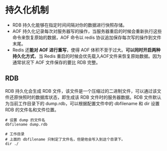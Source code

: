 # 持久化机制

- RDB 持久化能够在指定时间间隔对你的数据进行快照存储。
- AOF 持久化记录每次对服务器写的操作，当服务器重启的时候会重新执行这些命令来恢复原始的数据，AOF 命令以 redis 协议追加保存每次写的操作到文件末尾。
- Redis 还**能对 AOF 进行重写**，使得 AOF 体积不至于过大。**可以同时开启两种持久化方式**，当 Redis 重启的时候会优先载入AOF文件来恢复原始数据。因为通常状况下 AOF 文件保存的要比 RDB 完整。



## RDB

RDB 持久化会生成 RDB 文件，该文件是一个压缩过的二进制文件，可以通过该文件还原快照时的数据库状态，即生成该 RDB 文件时的服务器数据。RDB 文件默认为当前工作目录下的 dump.rdb，可以根据配置文件中的 dbfilename 和 dir 设置 RDB 的文件名和文件位置。

```properties
# 设置 dump 的文件名
dbfilename dump.rdb

# 工作目录
# 上面的 dbfilename 只制定了文件名，但是他会写入到这个目录下。
dir ./
```

